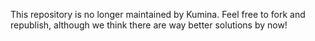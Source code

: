 This repository is no longer maintained by Kumina. Feel free to fork and republish, although we think there are way better solutions by now!

